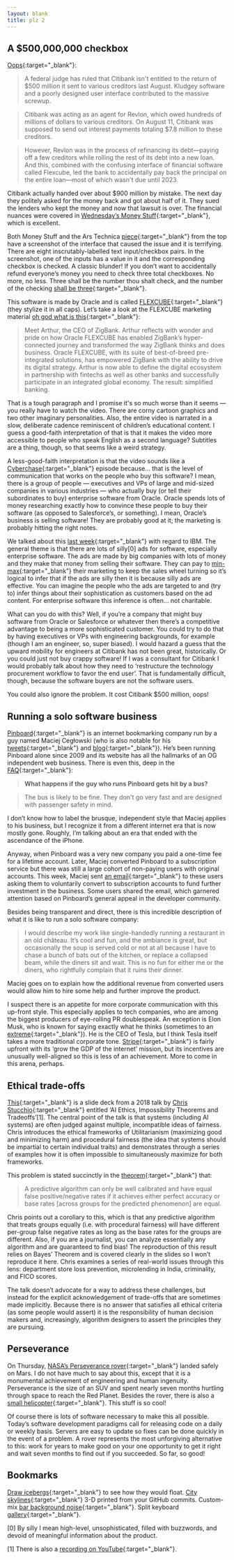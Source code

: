 ```yaml
---
layout: blank
title: plz 2
---
```


## A $500,000,000 checkbox

[Oops](https://arstechnica.com/tech-policy/2021/02/citibank-just-got-a-500-million-lesson-in-the-importance-of-ui-design/){:target="_blank"}:

> A federal judge has ruled that Citibank isn't entitled to the return of $500 million it sent to various creditors last August. Kludgey software and a poorly designed user interface contributed to the massive screwup.

> Citibank was acting as an agent for Revlon, which owed hundreds of millions of dollars to various creditors. On August 11, Citibank was supposed to send out interest payments totaling $7.8 million to these creditors.

> However, Revlon was in the process of refinancing its debt—paying off a few creditors while rolling the rest of its debt into a new loan. And this, combined with the confusing interface of financial software called Flexcube, led the bank to accidentally pay back the principal on the entire loan—most of which wasn't due until 2023.

Citibank actually handed over about $900 million by mistake. The next day they politely asked for the money back and got about half of it. They sued the lenders who kept the money and now that lawsuit is over. The financial nuances were covered in [Wednesday’s Money Stuff](https://www.bloomberg.com/opinion/articles/2021-02-17/citi-can-t-have-its-900-million-back){:target="_blank"}, which is excellent.

Both Money Stuff and the Ars Technica [piece](https://arstechnica.com/tech-policy/2021/02/citibank-just-got-a-500-million-lesson-in-the-importance-of-ui-design/){:target="_blank"} from the top have a screenshot of the interface that caused the issue and it is terrifying. There are eight inscrutably-labelled text input/checkbox pairs. In the screenshot, one of the inputs has a value in it and the corresponding checkbox is checked. A classic blunder! If you don’t want to accidentally refund everyone’s money you need to check three total checkboxes. No more, no less. Three shall be the number thou shalt check, and the number of the checking [shall be three](https://youtu.be/xOrgLj9lOwk?t=85){:target="_blank"}. 

This software is made by Oracle and is called [FLEXCUBE](https://www.oracle.com/industries/financial-services/banking/flexcube-universal-banking/){:target="_blank"} (they stylize it in all caps). Let’s take a look at the FLEXCUBE marketing material [oh god what is this](https://videohub.oracle.com/media/t/1_mxpp4dyv){:target="_blank"}:

> Meet Arthur, the CEO of ZigBank. Arthur reflects with wonder and pride on how Oracle FLEXCUBE has enabled ZigBank’s hyper-connected journey and transformed the way ZigBank thinks and does business. Oracle FLEXCUBE, with its suite of best-of-breed pre-integrated solutions, has empowered ZigBank with the ability to drive its digital strategy. Arthur is now able to define the digital ecosystem in partnership with fintechs as well as other banks and successfully participate in an integrated global economy. The result: simplified banking.

That is a tough paragraph and I promise it's so much worse than it seems — you really have to watch the video. There are corny cartoon graphics and two other imaginary personalities. Also, the entire video is narrated in a slow, deliberate cadence reminiscent of children’s educational content. I guess a good-faith interpretation of that is that it makes the video more accessible to people who speak English as a second language? Subtitles are a thing, though, so that seems like a weird strategy. 

A less-good-faith interpretation is that the video sounds like a [Cyberchase](https://pbskids.org/cyberchase){:target="_blank"} episode because… that is the level of communication that works on the people who buy this software? I mean, there is a group of people — executives and VPs of large and mid-sized companies in various industries — who actually buy (or tell their subordinates to buy) enterprise software from Oracle. Oracle spends lots of money researching exactly how to convince these people to buy their software (as opposed to Salesforce’s, or something). I mean, Oracle’s business is selling software! They are probably good at it; the marketing is probably hitting the right notes. 

We talked about this [last week](https://ryanmadden.net/posts/plz){:target="_blank"} with regard to IBM. The general theme is that there are lots of silly[0] ads for software, especially enterprise software. The ads are made by big companies with lots of money and they make that money from selling their software. They can pay to [min-max](https://www.urbandictionary.com/define.php?term=min%2Fmax){:target="_blank"} their marketing to keep the sales wheel turning so it’s logical to infer that if the ads are silly then it is because silly ads are effective. You can imagine the people who the ads are targeted to and (try to) infer things about their sophistication as customers based on the ad content. For enterprise software this inference is often… not charitable. 

What can you do with this? Well, if you’re a company that might buy software from Oracle or Salesforce or whatever then there’s a competitive advantage to being a more sophisticated customer. You could try to do that by having executives or VPs with engineering backgrounds, for example (though I am an engineer, so, super biased). I would hazard a guess that the upward mobility for engineers at Citibank has not been great, historically. Or you could just not buy crappy software! If I was a consultant for Citibank I would probably talk about how they need to ‘restructure the technology procurement workflow to favor the end user’. That is fundamentally difficult, though, because the software buyers are not the software users.

You could also ignore the problem. It cost Citibank $500 million, oops!


## Running a solo software business

[Pinboard](https://pinboard.in/){:target="_blank"} is an internet bookmarking company run by a guy named Maciej Cegłowski (who is also notable for his [tweets](https://twitter.com/Pinboard){:target="_blank"} and [blog](https://idlewords.com/){:target="_blank"}). He’s been running Pinboard alone since 2009 and its website has all the hallmarks of an OG independent web business. There is even this, deep in the [FAQ](https://pinboard.in/faq/#bus){:target="_blank"}:

> **What happens if the guy who runs Pinboard gets hit by a bus?**

>The bus is likely to be fine. They don't go very fast and are designed with passenger safety in mind.

I don’t know how to label the brusque, independent style that Maciej applies to his business, but I recognize it from a different internet era that is now mostly gone. Roughly, I’m talking about an era that ended with the ascendance of the iPhone.

Anyway, when Pinboard was a very new company you paid a one-time fee for a lifetime account. Later, Maciej converted Pinboard to a subscription service but there was still a large cohort of non-paying users with original accounts. This week, Maciej sent [an email](https://www.prettyfwd.com/t/XiK8ArVIT6uVItPGeH3lzA/){:target="_blank"} to these users asking them to voluntarily convert to subscription accounts to fund further investment in the business. Some users shared the email, which garnered attention based on Pinboard’s general appeal in the developer community.

Besides being transparent and direct, there is this incredible description of what it is like to run a solo software company:

> I would describe my work like single-handedly running a restaurant in an old château. It’s cool and fun, and the ambiance is great, but occasionally the soup is served cold or not at all because I have to chase a bunch of bats out of the kitchen, or replace a collapsed beam, while the diners sit and wait. This is no fun for either me or the diners, who rightfully complain that it ruins their dinner.

Maciej goes on to explain how the additional revenue from converted users would allow him to hire some help and further improve the product.

I suspect there is an appetite for more corporate communication with this up-front style. This especially applies to tech companies, who are among the biggest producers of eye-rolling PR doublespeak. An exception is Elon Musk, who is known for saying exactly what he thinks (sometimes to an [extreme](https://www.bbc.com/news/world-us-canada-50695593){:target="_blank"}). He is the CEO of Tesla, but I think Tesla itself takes a more traditional corporate tone. [Stripe](https://stripe.com/){:target="_blank"} is fairly upfront with its ‘grow the GDP of the internet’ mission, but its incentives are unusually well-aligned so this is less of an achievement. More to come in this arena, perhaps.


## Ethical trade-offs

[This](https://www.chrisstucchio.com/pubs/slides/crunchconf_2018/slides.pdf){:target="_blank"} is a slide deck from a 2018 talk by [Chris Stucchio](https://www.chrisstucchio.com/){:target="_blank"} entitled ‘AI Ethics, Impossibility Theorems and Tradeoffs’[1]. The central point of the talk is that systems (including AI systems) are often judged against multiple, incompatible ideas of fairness. Chris introduces the ethical frameworks of Utilitarianism (maximizing good and minimizing harm) and procedural fairness (the idea that systems should be impartial to certain individual traits) and demonstrates through a series of examples how it is often impossible to simultaneously maximize for both frameworks.

This problem is stated succinctly in the [theorem](https://arxiv.org/pdf/1609.05807v1.pdf){:target="_blank"} that: 

>A predictive algorithm can only be well calibrated and have equal false positive/negative rates if it achieves either perfect accuracy or base rates [across groups for the predicted phenomenon] are equal.

Chris points out a corollary to this, which is that any predictive algorithm that treats groups equally (i.e. with procedural fairness) will have different per-group false negative rates as long as the base rates for the groups are different. Also, if you are a journalist, you can analyze essentially any algorithm and are guaranteed to find bias! The reproduction of this result relies on Bayes’ Theorem and is covered clearly in the slides so I won’t reproduce it here. Chris examines a series of real-world issues through this lens: department store loss prevention, microlending in India, criminality, and FICO scores.

The talk doesn’t advocate for a way to address these challenges, but instead for the explicit acknowledgement of trade-offs that are sometimes made implicitly. Because there is no answer that satisfies all ethical criteria (as some people would assert) it is the responsibility of human decision makers and, increasingly, algorithm designers to assert the principles they are pursuing.


## Perseverance

On Thursday, [NASA’s Perseverance rover](https://mars.nasa.gov/mars2020/){:target="_blank"} landed safely on Mars. I do not have much to say about this, except that it is a monumental achievement of engineering and human ingenuity. Perseverance is the size of an SUV and spent nearly seven months hurtling through space to reach the Red Planet. Besides the rover, there is also a [small helicopter](https://www.nasa.gov/feature/jpl/nasa-s-mars-helicopter-reports-in){:target="_blank"}. This stuff is so cool!

Of course there is lots of software necessary to make this all possible. Today’s software development paradigms call for releasing code on a daily or weekly basis. Servers are easy to update so fixes can be done quickly in the event of a problem. A rover represents the most unforgiving alternative to this: work for years to make good on your one opportunity to get it right and wait seven months to find out if you succeeded. So far, so good!


## Bookmarks

[Draw icebergs](https://joshdata.me/iceberger.html){:target="_blank"} to see how they would float. [City skylines](https://skyline.github.com/){:target="_blank"} 3-D printed from your GitHub commits. Custom-mix [bar background noise](http://imissmybar.com/){:target="_blank"}. Split keyboard [gallery](https://aposymbiont.github.io/split-keyboards/){:target="_blank"}.

[0] By silly I mean high-level, unsophisticated, filled with buzzwords, and devoid of meaningful information about the product.

[1] There is also a [recording on YouTube](https://youtu.be/Zn7oWIhFffs){:target="_blank"}.
